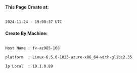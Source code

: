 
   
#### This Page Create at:

```bash

2024-11-24 - 19:08:37 UTC

```

#### Create By Machine:

```bash

Host Name : fv-az985-168

platform  : Linux-6.5.0-1025-azure-x86_64-with-glibc2.35

Ip Local  : 10.1.0.89

```

